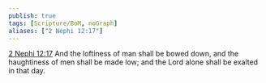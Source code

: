 ```yaml
---
publish: true
tags: [Scripture/BoM, noGraph]
aliases: ["2 Nephi 12:17"]
---
```

[2 Nephi 12:17](https://churchofjesuschrist.org/study/scriptures/bofm/2-ne/12?lang=eng&id=p17#p17) And the loftiness of man shall be bowed down, and the haughtiness of men shall be made low; and the Lord alone shall be exalted in that day.

